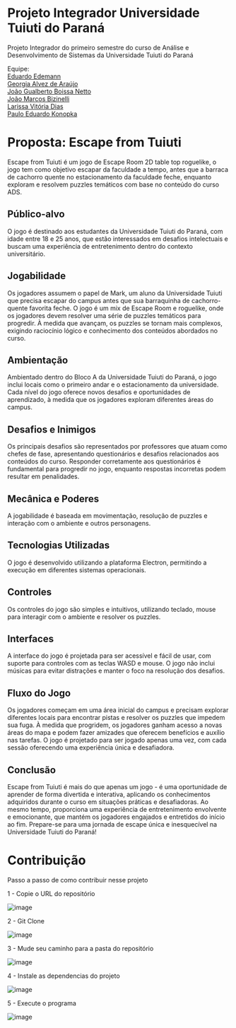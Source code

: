 # Projeto Integrador Universidade Tuiuti do Paraná

Projeto Integrador do primeiro semestre do curso de Análise e Desenvolvimento de Sistemas da Universidade Tuiuti do Paraná

 Equipe:<br>
[Eduardo Edemann]()<br>
[Georgia Alvez de Araújo]()<br>
[João Gualberto Boissa Netto](https://github.com/PirateCoder13)<br>
[João Marcos Bizinelli]()<br>
[Larissa Vitória Dias]()<br>
[Paulo Eduardo Konopka](https://github.com/PewDizinho)


# Proposta: Escape from Tuiuti
Escape from Tuiuti é um jogo de Escape Room 2D table top roguelike, o jogo tem como objetivo escapar da faculdade a tempo, antes que a barraca de cachorro quente no estacionamento da faculdade feche, enquanto exploram e resolvem puzzles temáticos com base no conteúdo do curso ADS.

## Público-alvo
O jogo é destinado aos estudantes da Universidade Tuiuti do Paraná, com idade entre 18 e 25 anos, que estão interessados em desafios intelectuais e buscam uma experiência de entretenimento dentro do contexto universitário.

## Jogabilidade

Os jogadores assumem o papel de Mark, um aluno da Universidade Tuiuti que precisa escapar do campus antes que sua barraquinha de cachorro-quente favorita feche.
O jogo é um mix de Escape Room e roguelike, onde os jogadores devem resolver uma série de puzzles temáticos para progredir.
À medida que avançam, os puzzles se tornam mais complexos, exigindo raciocínio lógico e conhecimento dos conteúdos abordados no curso.

## Ambientação

Ambientado dentro do Bloco A da Universidade Tuiuti do Paraná, o jogo inclui locais como o primeiro andar e o estacionamento da universidade.
Cada nível do jogo oferece novos desafios e oportunidades de aprendizado, à medida que os jogadores exploram diferentes áreas do campus.

## Desafios e Inimigos

Os principais desafios são representados por professores que atuam como chefes de fase, apresentando questionários e desafios relacionados aos conteúdos do curso.
Responder corretamente aos questionários é fundamental para progredir no jogo, enquanto respostas incorretas podem resultar em penalidades.

## Mecânica e Poderes

A jogabilidade é baseada em movimentação, resolução de puzzles e interação com o ambiente e outros personagens.

## Tecnologias Utilizadas

O jogo é desenvolvido utilizando a plataforma Electron, permitindo a execução em diferentes sistemas operacionais.


## Controles

Os controles do jogo são simples e intuitivos, utilizando teclado, mouse para interagir com o ambiente e resolver os puzzles.

## Interfaces

A interface do jogo é projetada para ser acessível e fácil de usar, com suporte para controles com as teclas WASD e mouse.
O jogo não inclui músicas para evitar distrações e manter o foco na resolução dos desafios.

## Fluxo do Jogo

Os jogadores começam em uma área inicial do campus e precisam explorar diferentes locais para encontrar pistas e resolver os puzzles que impedem sua fuga.
À medida que progridem, os jogadores ganham acesso a novas áreas do mapa e podem fazer amizades que oferecem benefícios e auxílio nas tarefas.
O jogo é projetado para ser jogado apenas uma vez, com cada sessão oferecendo uma experiência única e desafiadora.

## Conclusão
Escape from Tuiuti é mais do que apenas um jogo - é uma oportunidade de aprender de forma divertida e interativa, aplicando os conhecimentos adquiridos durante o curso em situações práticas e desafiadoras. Ao mesmo tempo, proporciona uma experiência de entretenimento envolvente e emocionante, que mantém os jogadores engajados e entretidos do início ao fim. Prepare-se para uma jornada de escape única e inesquecível na Universidade Tuiuti do Paraná!


# Contribuição

Passo a passo de como contribuir nesse projeto

1 - Copie o URL do repositório 

![image](https://github.com/Pews-Cavern/Projeto-Integrador-UTP/assets/55335712/f4f6e2af-ee4c-4491-9927-0effcd65c907)

2 - Git Clone

![image](https://github.com/Pews-Cavern/Projeto-Integrador-UTP/assets/55335712/c3426460-7992-4e15-a5df-5379383b73de)

3 - Mude seu caminho para a pasta do repositório

![image](https://github.com/Pews-Cavern/Projeto-Integrador-UTP/assets/55335712/83dc5822-8d05-4f42-899e-f3ad775cdce3)

4 - Instale as dependencias do projeto

![image](https://github.com/Pews-Cavern/Projeto-Integrador-UTP/assets/55335712/00bcf4e3-08c9-44c0-a767-636bf9e0a3d1)

5 - Execute o programa

![image](https://github.com/Pews-Cavern/Projeto-Integrador-UTP/assets/55335712/9f7d4258-1ee7-4a16-8096-29e2bc5961a8)

